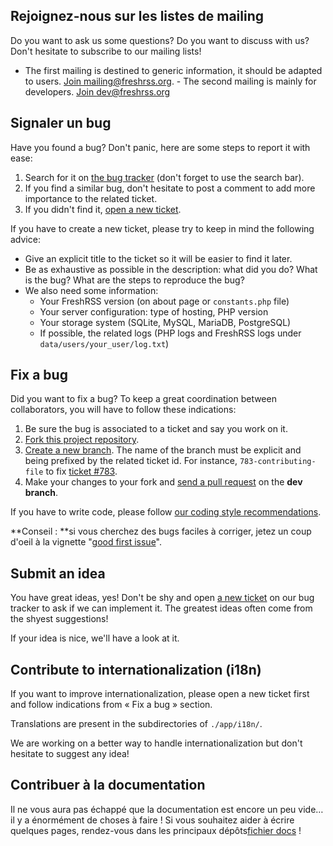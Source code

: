 ## Rejoignez-nous sur les listes de mailing

Do you want to ask us some questions? Do you want to discuss with us? Don't
hesitate to subscribe to our mailing lists!

- The first mailing is destined to generic information, it should be adapted
to users. [Join
mailing@freshrss.org](https://freshrss.org/mailman/listinfo/mailing).  - The
second mailing is mainly for developers. [Join
dev@freshrss.org](https://freshrss.org/mailman/listinfo/dev)

## Signaler un bug

Have you found a bug? Don't panic, here are some steps to report it with
ease:

1. Search for it on [the bug
   tracker](https://github.com/FreshRSS/FreshRSS/issues) (don't forget to
   use the search bar).
2. If you find a similar bug, don't hesitate to post a comment to add more
   importance to the related ticket.
3. If you didn't find it, [open a new
   ticket](https://github.com/FreshRSS/FreshRSS/issues/new).

If you have to create a new ticket, please try to keep in mind the following
advice:

* Give an explicit title to the ticket so it will be easier to find it
  later.
* Be as exhaustive as possible in the description: what did you do? What is
  the bug? What are the steps to reproduce the bug?
* We also need some information:
    * Your FreshRSS version (on about page or `constants.php` file)
    * Your server configuration: type of hosting, PHP version
    * Your storage system (SQLite, MySQL, MariaDB, PostgreSQL)
    * If possible, the related logs (PHP logs and FreshRSS logs under `data/users/your_user/log.txt`)

## Fix a bug

Did you want to fix a bug? To keep a great coordination between
collaborators, you will have to follow these indications:

1. Be sure the bug is associated to a ticket and say you work on it.
2. [Fork this project
   repository](https://help.github.com/articles/fork-a-repo/).
3. [Create a new
   branch](https://help.github.com/articles/creating-and-deleting-branches-within-your-repository/).
   The name of the branch must be explicit and being prefixed by the related
   ticket id. For instance, `783-contributing-file` to fix [ticket
   #783](https://github.com/FreshRSS/FreshRSS/issues/783).
4. Make your changes to your fork and [send a pull
   request](https://help.github.com/articles/using-pull-requests/) on the
   **dev branch**.

If you have to write code, please follow [our coding style
recommendations](developers/01_First_steps.md).

**Conseil : **si vous cherchez des bugs faciles à corriger, jetez un coup d'oeil à la vignette "[good first issue](https://github.com/FreshRSS/FreshRSS/issues?q=is%3Aopen+is%3Aissue+label%3A%22good+first+issue%22)".

## Submit an idea

You have great ideas, yes! Don't be shy and open [a new
ticket](https://github.com/FreshRSS/FreshRSS/issues/new) on our bug tracker
to ask if we can implement it. The greatest ideas often come from the shyest
suggestions!

If your idea is nice, we'll have a look at it.

## Contribute to internationalization (i18n)

If you want to improve internationalization, please open a new ticket first
and follow indications from « Fix a bug » section.

Translations are present in the subdirectories of `./app/i18n/`.

We are working on a better way to handle internationalization but don't
hesitate to suggest any idea!

## Contribuer à la documentation

Il ne vous aura pas échappé que la documentation est encore un peu vide… il
y a énormément de choses à faire ! Si vous souhaitez aider à écrire quelques
pages, rendez-vous dans les principaux dépôts[fichier
docs](https://github.com/FreshRSS/FreshRSS/tree/master/docs) !
